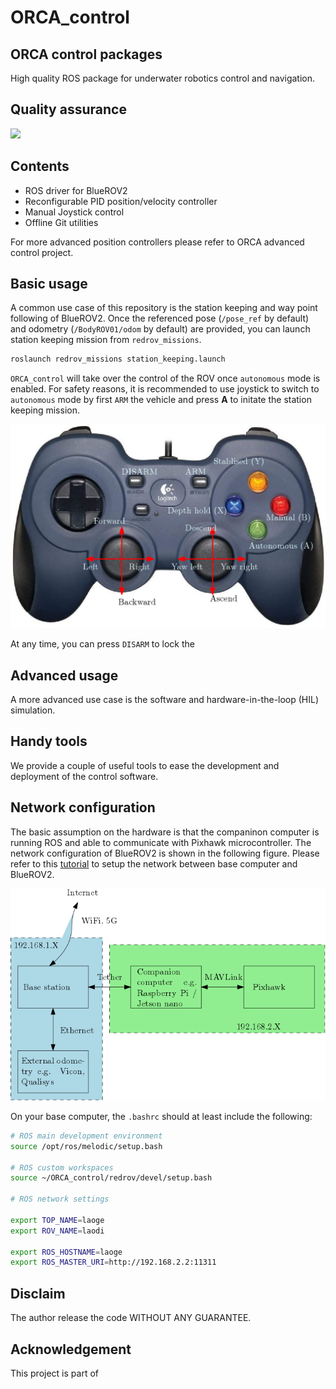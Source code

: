# ORCA_control

## ORCA control packages

High quality ROS package for underwater robotics control and navigation.

## Quality assurance

![](https://github.com/tsaoyu/ORCA_control/workflows/CI/badge.svg)

## Contents

- ROS driver for BlueROV2
- Reconfigurable PID position/velocity controller
- Manual Joystick control
- Offline Git utilities

For more advanced position controllers please refer to ORCA advanced control project. 


## Basic usage
A common use case of this repository is the station keeping and way point following of BlueROV2.
Once the referenced pose (`/pose_ref` by default) and odometry (`/BodyROV01/odom` by default) are provided,
you can launch station keeping mission from `redrov_missions`. 

```bash
roslaunch redrov_missions station_keeping.launch 
```
`ORCA_control` will take over the control of the ROV once `autonomous` mode is enabled. For safety reasons, it is recommended to use joystick to switch to `autonomous` mode by first `ARM` the vehicle and press **A** to initate the station keeping mission.  

![](images/joystick.png)

At any time, you can press `DISARM` to lock the 



## Advanced usage
A more advanced use case is the software and hardware-in-the-loop (HIL) simulation.

## Handy tools
We provide a couple of useful tools to ease the development and deployment of the control software. 

## Network configuration

The basic assumption on the hardware is that the companinon computer is running ROS and able to communicate with Pixhawk microcontroller.
The network configuration of BlueROV2 is shown in the following figure. Please refer to this [tutorial](http://wiki.ros.org/ROS/NetworkSetup) to setup the network between base computer and BlueROV2. 

![](images/network.png)

On your base computer, the `.bashrc` should at least include the following:

```bash
# ROS main development environment
source /opt/ros/melodic/setup.bash

# ROS custom workspaces
source ~/ORCA_control/redrov/devel/setup.bash

# ROS network settings

export TOP_NAME=laoge
export ROV_NAME=laodi

export ROS_HOSTNAME=laoge
export ROS_MASTER_URI=http://192.168.2.2:11311
```

## Disclaim
The author release the code WITHOUT ANY GUARANTEE.

## Acknowledgement
This project is part of 
